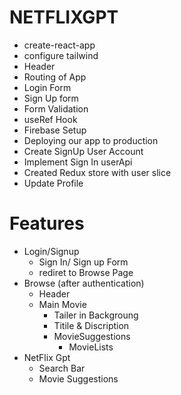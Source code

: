 # NETFLIXGPT

- create-react-app
- configure tailwind
- Header
- Routing of App
- Login Form
- Sign Up form
- Form Validation
- useRef Hook
- Firebase Setup
- Deploying our app to production
- Create SignUp User Account
- Implement Sign In userApi
- Created Redux store with user slice
- Update Profile



# Features
- Login/Signup
  - Sign In/ Sign up Form
  - rediret to Browse Page
- Browse (after authentication)
  - Header
  - Main Movie
    - Tailer in Backgroung
    - Titile & Discription
    - MovieSuggestions
        - MovieLists 
- NetFlix Gpt
    - Search Bar
    - Movie Suggestions

